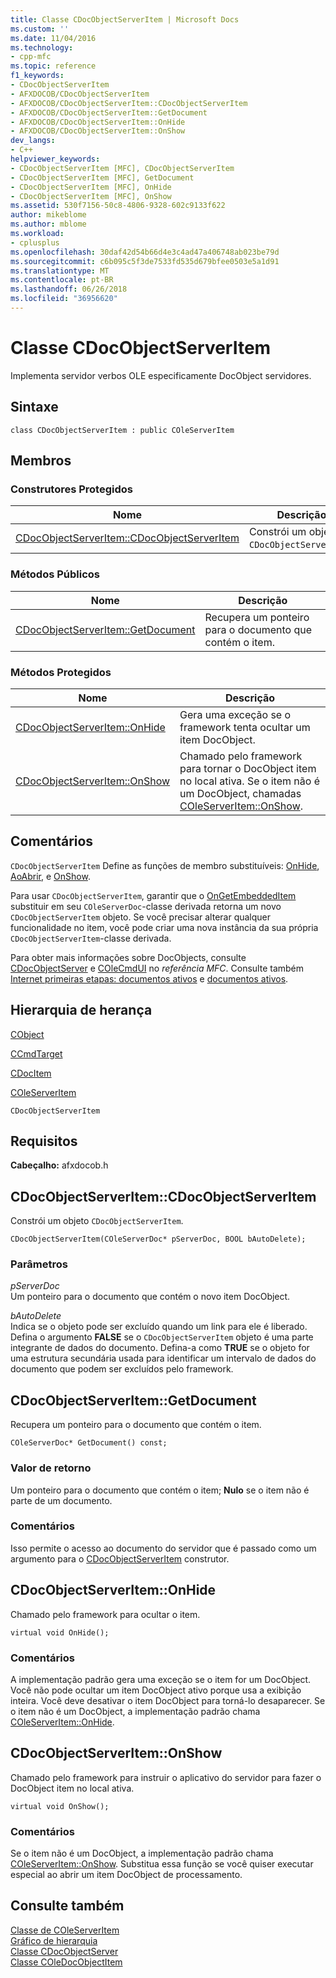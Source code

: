 ```yaml
---
title: Classe CDocObjectServerItem | Microsoft Docs
ms.custom: ''
ms.date: 11/04/2016
ms.technology:
- cpp-mfc
ms.topic: reference
f1_keywords:
- CDocObjectServerItem
- AFXDOCOB/CDocObjectServerItem
- AFXDOCOB/CDocObjectServerItem::CDocObjectServerItem
- AFXDOCOB/CDocObjectServerItem::GetDocument
- AFXDOCOB/CDocObjectServerItem::OnHide
- AFXDOCOB/CDocObjectServerItem::OnShow
dev_langs:
- C++
helpviewer_keywords:
- CDocObjectServerItem [MFC], CDocObjectServerItem
- CDocObjectServerItem [MFC], GetDocument
- CDocObjectServerItem [MFC], OnHide
- CDocObjectServerItem [MFC], OnShow
ms.assetid: 530f7156-50c8-4806-9328-602c9133f622
author: mikeblome
ms.author: mblome
ms.workload:
- cplusplus
ms.openlocfilehash: 30daf42d54b66d4e3c4ad47a406748ab023be79d
ms.sourcegitcommit: c6b095c5f3de7533fd535d679bfee0503e5a1d91
ms.translationtype: MT
ms.contentlocale: pt-BR
ms.lasthandoff: 06/26/2018
ms.locfileid: "36956620"
---
```

# <a name="cdocobjectserveritem-class"></a>Classe CDocObjectServerItem
Implementa servidor verbos OLE especificamente DocObject servidores.  
  
## <a name="syntax"></a>Sintaxe  
  
```  
class CDocObjectServerItem : public COleServerItem  
```  
  
## <a name="members"></a>Membros  
  
### <a name="protected-constructors"></a>Construtores Protegidos  
  
|Nome|Descrição|  
|----------|-----------------|  
|[CDocObjectServerItem::CDocObjectServerItem](#cdocobjectserveritem)|Constrói um objeto `CDocObjectServerItem`.|  
  
### <a name="public-methods"></a>Métodos Públicos  
  
|Nome|Descrição|  
|----------|-----------------|  
|[CDocObjectServerItem::GetDocument](#getdocument)|Recupera um ponteiro para o documento que contém o item.|  
  
### <a name="protected-methods"></a>Métodos Protegidos  
  
|Nome|Descrição|  
|----------|-----------------|  
|[CDocObjectServerItem::OnHide](#onhide)|Gera uma exceção se o framework tenta ocultar um item DocObject.|  
|[CDocObjectServerItem::OnShow](#onshow)|Chamado pelo framework para tornar o DocObject item no local ativa. Se o item não é um DocObject, chamadas [COleServerItem::OnShow](../../mfc/reference/coleserveritem-class.md#onshow).|  
  
## <a name="remarks"></a>Comentários  
 `CDocObjectServerItem` Define as funções de membro substituíveis: [OnHide](#onhide), [AoAbrir](http://msdn.microsoft.com/en-us/7a9b1363-6ad8-4732-9959-4e35c07644fd), e [OnShow](#onshow).  
  
 Para usar `CDocObjectServerItem`, garantir que o [OnGetEmbeddedItem](../../mfc/reference/coleserverdoc-class.md#ongetembeddeditem) substituir em seu `COleServerDoc`-classe derivada retorna um novo `CDocObjectServerItem` objeto. Se você precisar alterar qualquer funcionalidade no item, você pode criar uma nova instância da sua própria `CDocObjectServerItem`-classe derivada.  
  
 Para obter mais informações sobre DocObjects, consulte [CDocObjectServer](../../mfc/reference/cdocobjectserver-class.md) e [COleCmdUI](../../mfc/reference/colecmdui-class.md) no *referência MFC*. Consulte também [Internet primeiras etapas: documentos ativos](../../mfc/active-documents-on-the-internet.md) e [documentos ativos](../../mfc/active-documents-on-the-internet.md).  
  
## <a name="inheritance-hierarchy"></a>Hierarquia de herança  
 [CObject](../../mfc/reference/cobject-class.md)  
  
 [CCmdTarget](../../mfc/reference/ccmdtarget-class.md)  
  
 [CDocItem](../../mfc/reference/cdocitem-class.md)  
  
 [COleServerItem](../../mfc/reference/coleserveritem-class.md)  
  
 `CDocObjectServerItem`  
  
## <a name="requirements"></a>Requisitos  
 **Cabeçalho:** afxdocob.h  
  
##  <a name="cdocobjectserveritem"></a>  CDocObjectServerItem::CDocObjectServerItem  
 Constrói um objeto `CDocObjectServerItem`.  
  
```  
CDocObjectServerItem(COleServerDoc* pServerDoc, BOOL bAutoDelete);
```  
  
### <a name="parameters"></a>Parâmetros  
 *pServerDoc*  
 Um ponteiro para o documento que contém o novo item DocObject.  
  
 *bAutoDelete*  
 Indica se o objeto pode ser excluído quando um link para ele é liberado. Defina o argumento **FALSE** se o `CDocObjectServerItem` objeto é uma parte integrante de dados do documento. Defina-a como **TRUE** se o objeto for uma estrutura secundária usada para identificar um intervalo de dados do documento que podem ser excluídos pelo framework.  
  
##  <a name="getdocument"></a>  CDocObjectServerItem::GetDocument  
 Recupera um ponteiro para o documento que contém o item.  
  
```  
COleServerDoc* GetDocument() const;  
```  
  
### <a name="return-value"></a>Valor de retorno  
 Um ponteiro para o documento que contém o item; **Nulo** se o item não é parte de um documento.  
  
### <a name="remarks"></a>Comentários  
 Isso permite o acesso ao documento do servidor que é passado como um argumento para o [CDocObjectServerItem](#cdocobjectserveritem) construtor.  
  
##  <a name="onhide"></a>  CDocObjectServerItem::OnHide  
 Chamado pelo framework para ocultar o item.  
  
```  
virtual void OnHide();
```  
  
### <a name="remarks"></a>Comentários  
 A implementação padrão gera uma exceção se o item for um DocObject. Você não pode ocultar um item DocObject ativo porque usa a exibição inteira. Você deve desativar o item DocObject para torná-lo desaparecer. Se o item não é um DocObject, a implementação padrão chama [COleServerItem::OnHide](../../mfc/reference/coleserveritem-class.md#onhide).  
  
##  <a name="onshow"></a>  CDocObjectServerItem::OnShow  
 Chamado pelo framework para instruir o aplicativo do servidor para fazer o DocObject item no local ativa.  
  
```  
virtual void OnShow();
```  
  
### <a name="remarks"></a>Comentários  
 Se o item não é um DocObject, a implementação padrão chama [COleServerItem::OnShow](../../mfc/reference/coleserveritem-class.md#onopen). Substitua essa função se você quiser executar especial ao abrir um item DocObject de processamento.  
  
## <a name="see-also"></a>Consulte também  
 [Classe de COleServerItem](../../mfc/reference/coleserveritem-class.md)   
 [Gráfico de hierarquia](../../mfc/hierarchy-chart.md)   
 [Classe CDocObjectServer](../../mfc/reference/cdocobjectserver-class.md)   
 [Classe COleDocObjectItem](../../mfc/reference/coledocobjectitem-class.md)
